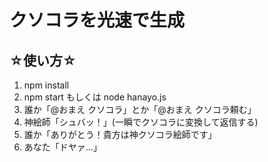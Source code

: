# クソコラを光速で生成

## ☆使い方☆
1. npm install
2. npm start もしくは node hanayo.js
3. 誰か「@おまえ クソコラ」とか「@おまえ クソコラ頼む」
4. 神絵師「シュバッ！」(一瞬でクソコラに変換して返信する)
5. 誰か「ありがとう！貴方は神クソコラ絵師です」
6. あなた「ドヤァ…」
